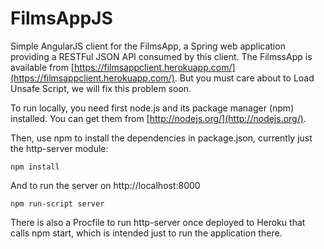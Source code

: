 FilmsAppJS
============

Simple AngularJS client for the FilmsApp, a Spring web application providing a RESTFul JSON API consumed by this client. The FilmssApp is available from [https://filmsappclient.herokuapp.com/](https://filmsappclient.herokuapp.com/). But you must care about to Load Unsafe Script, we will fix this problem soon.

To run locally, you need first node.js and its package manager (npm) installed.  You can get them from [http://nodejs.org/](http://nodejs.org/).

Then, use npm to install the dependencies in package.json, currently just the http-server module:
```
npm install
```

And to run the server on http://localhost:8000
```
npm run-script server
```

There is also a Procfile to run http-server once deployed to Heroku that calls npm start, which is intended just to run the application there.
